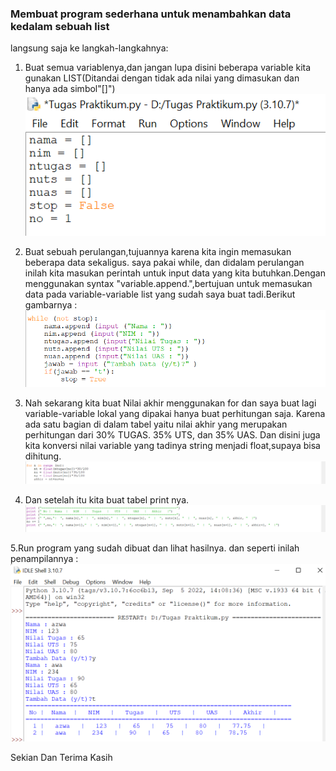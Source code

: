 ### Membuat program sederhana untuk menambahkan data kedalam sebuah list

langsung saja ke langkah-langkahnya:

1. Buat semua variablenya,dan jangan lupa disini beberapa variable kita gunakan LIST(Ditandai dengan tidak ada nilai yang dimasukan dan hanya ada simbol"[]")
![Gambar1](picture/pic1.png)


2. Buat sebuah perulangan,tujuannya karena kita ingin memasukan beberapa data sekaligus. saya pakai while, dan didalam perulangan inilah kita masukan perintah untuk input data yang kita butuhkan.Dengan menggunakan syntax "variable.append.",bertujuan untuk memasukan data pada variable-variable list yang sudah saya buat tadi.Berikut gambarnya :
![gambar2](picture/pic2.png)


3. Nah sekarang kita buat Nilai akhir menggunakan for dan saya buat lagi variable-variable lokal yang dipakai hanya buat perhitungan saja. Karena ada satu bagian di dalam tabel yaitu nilai akhir yang merupakan perhitungan dari 30% TUGAS. 35% UTS, dan 35% UAS. Dan disini juga kita konversi nilai variable yang tadinya string menjadi float,supaya bisa dihitung.
![Gambar3](picture/pic3.png)


4. Dan setelah itu kita buat tabel print nya.
![Gambar4](picture/pic4.png)


5.Run program yang sudah dibuat dan lihat hasilnya.
dan seperti inilah penampilannya :
![Gambar](picture/pic5.png)

Sekian Dan Terima Kasih
